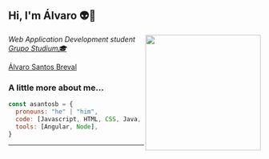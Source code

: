<h2> Hi, I'm Álvaro 👽🚀</h2>
<img align='right' src="https://i.pinimg.com/originals/e4/26/70/e426702edf874b181aced1e2fa5c6cde.gif" width="230">
<p><em>Web Application Development student <a href="https://grupostudium.com/">Grupo Studium🎓</a></br>
</em></p>

<div class="badge-base LI-profile-badge" data-locale="es_ES" data-size="medium" data-theme="dark" data-type="VERTICAL" data-vanity="alvarosantosb" data-version="v1"><a class="badge-base__link LI-simple-link" href="https://es.linkedin.com/in/alvarosantosb?trk=profile-badge">Álvaro Santos Breval</a></div>
              

### A little more about me...  

```javascript
const asantosb = {
  pronouns: "he" | "him",
  code: [Javascript, HTML, CSS, Java, PHP],
  tools: [Angular, Node],
}
```
---
